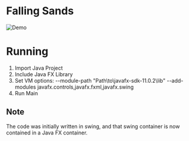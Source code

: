 # Falling Sands

![Demo](demo.gif)

# Running
1. Import Java Project
2. Include Java FX Library 
3. Set VM options: --module-path "Path\to\javafx-sdk-11.0.2\lib" --add-modules javafx.controls,javafx.fxml,javafx.swing
4. Run Main

## Note
The code was initially written in swing, and that swing container is now contained in a Java FX container.